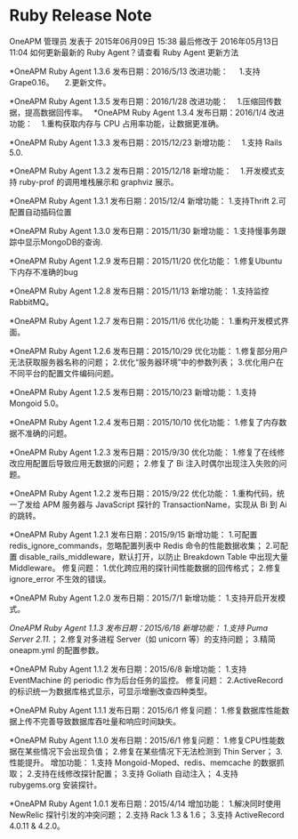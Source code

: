 # Ruby Release Note
OneAPM 管理员 发表于 2015年06月09日 15:38 最后修改于 2016年05月13日 11:04 
如何更新最新的 Ruby Agent？请查看 Ruby Agent 更新方法

*OneAPM Ruby Agent 1.3.6
发布日期：2016/5/13
改进功能：
    1.支持Grape0.16。
    2.更新文件。

*OneAPM Ruby Agent 1.3.5
发布日期：2016/1/28
改进功能：
   1.压缩回传数据，提高数据回传率。
 
*OneAPM Ruby Agent 1.3.4
发布日期：2016/1/4
改进功能：
   1.重构获取内存与 CPU 占用率功能，让数据更准确。

*OneAPM Ruby Agent 1.3.3
发布日期：2015/12/23
新增功能：
   1.支持 Rails 5.0.

*OneAPM Ruby Agent 1.3.2
发布日期：2015/12/18
新增功能：
   1.开发模式支持 ruby-prof 的调用堆栈展示和 graphviz 展示。

*OneAPM Ruby Agent 1.3.1
发布日期：2015/12/4
新增功能：
	1.支持Thrift
	2.可配置自动插码位置

*OneAPM Ruby Agent 1.3.0
发布日期：2015/11/30
新增功能：
	1.支持慢事务跟踪中显示MongoDB的查询.

*OneAPM Ruby Agent 1.2.9
发布日期：2015/11/20
优化功能：
	1.修复Ubuntu下内存不准确的bug

*OneAPM Ruby Agent 1.2.8
发布日期：2015/11/13
新增功能：
	1.支持监控 RabbitMQ。

*OneAPM Ruby Agent 1.2.7
发布日期：2015/11/6
优化功能：
	1.重构开发模式界面。

*OneAPM Ruby Agent 1.2.6
发布日期：2015/10/29
优化功能：
	1.修复部分用户无法获取服务器名称的问题；
	2.优化“服务器环境”中的参数列表；
    3.优化用户在不同平台的配置文件编码问题。

*OneAPM Ruby Agent 1.2.5
发布日期：2015/10/23
新增功能：
	1.支持 Mongoid 5.0。

*OneAPM Ruby Agent 1.2.4
发布日期：2015/10/10
优化功能：
	1.修复了内存数据不准确的问题。

*OneAPM Ruby Agent 1.2.3
发布日期：2015/9/30
优化功能：
	1.修复了在线修改应用配置后导致应用无数据的问题；
	2.修复了 Bi 注入时偶尔出现注入失败的问题。

*OneAPM Ruby Agent 1.2.2
发布日期：2015/9/22
优化功能：
	1.重构代码，统一了发给 APM 服务器与 JavaScript 探针的 TransactionName，实现从 Bi 到 Ai 的跳转。

*OneAPM Ruby Agent 1.2.1
发布日期：2015/9/15
新增功能：
	1.可配置 redis_ignore_commands，忽略配置列表中 Redis 命令的性能数据收集；
	2.可配置 disable_rails_middleware，默认打开，以防止 Breakdown Table 中出现大量 Middleware。
修复问题：
	1.优化跨应用的探针间性能数据的回传格式；
	2.修复 ignore_error 不生效的错误。

*OneAPM Ruby Agent 1.2.0
发布日期：2015/7/1
新增功能：
	1.支持开启开发模式。

*OneAPM Ruby Agent 1.1.3
发布日期：2015/6/18
新增功能：
	1.支持 Puma Server 2.11.*；
	2.修复对多进程 Server（如 unicorn 等）的支持问题；
	3.精简 oneapm.yml 的配置参数。

*OneAPM Ruby Agent 1.1.2
发布日期：2015/6/8
新增功能：
	1.支持 EventMachine 的 periodic 作为后台任务的监控。
修复问题：
	2.ActiveRecord 的标识统一为数据库格式显示，可显示增删改查四种类型。

*OneAPM Ruby Agent 1.1.1
发布日期：2015/6/1
修复问题：
	1.修复数据库性能数据上传不完善导致数据库吞吐量和响应时间缺失。

*OneAPM Ruby Agent 1.1.0
发布日期：2015/6/1
修复问题：
	1.修复CPU性能数据在某些情况下会出现负值；
	2.修复在某些情况下无法检测到 Thin Server；
	3.性能提升。
增加功能：
	1.支持 Mongoid-Moped、redis、memcache 的数据抓取；
	2.支持在线修改探针配置；
	3.支持 Goliath 自动注入；
	4.支持 rubygems.org 安装探针。

*OneAPM Ruby Agent 1.0.1
发布日期：2015/4/14
增加功能：
	1.解决同时使用 NewRelic 探针引发的冲突问题；
	2.支持 Rack 1.3 & 1.6；
	3.支持 ActiveRecord 4.0.11 & 4.2.0。

